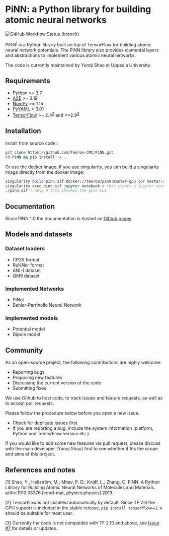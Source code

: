 # PiNN: a Python library for building atomic neural networks

![GitHub Workflow Status (branch)](https://img.shields.io/github/actions/workflow/status/Teoroo-CMC/PiNN/build_and_test.yml?branch=master&label=build&style=flat-square)

PiNN<sup>[1](#fn1)</sup> is a Python library built on top of TensorFlow for
building atomic neural network potentials. The PiNN library also provides
elemental layers and abstractions to implement various atomic neural networks.

The code is currently maintained by Yunqi Shao at Uppsala University.

## Requirements

- Python >= 3.7
- [ASE](https://wiki.fysik.dtu.dk/ase/) >= 3.19
- [NumPy](https://numpy.org/) >= 1.15
- [PyYAML](https://pyyaml.org/) > 3.01
- [TensorFlow](https://www.tensorflow.org/install) >= 2.4<sup>[2](#fn2)</sup> and <=2.9<sup>[3](#fn3)</sup>

## Installation

Install from source code::

``` sh
git clone https://github.com/Teoroo-CMC/PiNN.git 
cd PiNN && pip install -e .
```

Or use the [docker
image](https://cloud.docker.com/repository/docker/teoroo/pinn/tags). If you use
singularity, you can build a singularity image directly from the docker image:

``` sh
singularity build pinn.sif docker://teoroo/pinn:master-gpu (or master-cpu)
singularity exec pinn.sif jupyter notebook # this starts a jupyter notebook server
./pinn.sif --help # this invokes the pinn CLI
```

## Documentation

Since PiNN 1.0 the documentation is hosted on [Github pages](https://teoroo-cmc.github.io/PiNN/)

## Models and datasets

### Dataset loaders

- CP2K format
- RuNNer format
- ANI-1 dataset
- QM9 dataset

### Implemented Networks

- PiNet
- Behler-Parrinello Neural Network

### Implemented models

- Potential model
- Dipole model

## Community

As an open-source project, the following contributions are highly welcome:

- Reporting bugs
- Proposing new features
- Discussing the current version of the code
- Submitting fixes

We use Github to host code, to track issues and feature requests, as well
as to accept pull requests. 

Please follow the procedure below before you open a new issue.

- Check for duplicate issues first.
- If you are reporting a bug, include the system information
  (platform, Python and TensorFlow version etc.).

If you would like to add some new features via pull request, please
discuss with the main developer (Yunqi Shao) first to see whether it
fits the scope and aims of this project.

## References and notes

<a name="fn1">[1]</a> Shao, Y.; Hellström, M.; Mitev, P. D.; Knijff, L.; Zhang,
C. PiNN: A Python Library for Building Atomic Neural Networks of Molecules and
Materials. arXiv:1910.03376 [cond-mat, physics:physics] 2019.

<a name="fn2">[2]</a> TensorFlow is not installed automatically by default.
Since TF 2.0 the GPU support is included in the stable release, ``pip install
tensorflow>=2.4`` should be suitable for most user. 

<a name="fn3">[3]</a> Currently the code is not compatible with TF 2.10 and above,
see [Issue #7](https://github.com/Teoroo-CMC/PiNN/issues/7) for details or updates.
